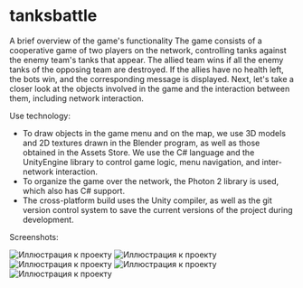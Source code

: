 # tanksbattle
A brief overview of the game's functionality
The game consists of a cooperative game of two players on the network, controlling tanks against the enemy team's tanks that appear. The allied team wins if all the enemy tanks of the opposing team are destroyed. If the allies have no health left, the bots win, and the corresponding message is displayed. Next, let's take a closer look at the objects involved in the game and the interaction between them, including network interaction.

Use technology:

- To draw objects in the game menu and on the map, we use 3D models and 2D textures drawn in the Blender program, as well as those obtained in the Assets Store. We use the C# language and the UnityEngine library to control game logic, menu navigation, and inter-network interaction.
- To organize the game over the network, the Photon 2 library is used, which also has C# support.
- The cross-platform build uses the Unity compiler, as well as the git version control system to save the current versions of the project during development.


Screenshots:

![Иллюстрация к проекту](https://github.com/alextar04/Tanks-Battle/Logs/1.png)
![Иллюстрация к проекту](https://github.com/alextar04/Tanks-Battle/Logs/2.png)
![Иллюстрация к проекту](https://github.com/alextar04/Tanks-Battle/Logs/3.png)
![Иллюстрация к проекту](https://github.com/alextar04/Tanks-Battle/Logs/4.png)
![Иллюстрация к проекту](https://github.com/alextar04/Tanks-Battle/Logs/5.png)
